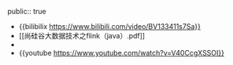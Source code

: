 public:: true

- {{bilibilix https://www.bilibili.com/video/BV133411s7Sa}}
- [[尚硅谷大数据技术之flink（java）.pdf]]
-
- {{youtube https://www.youtube.com/watch?v=V40CcgXSSOI}}